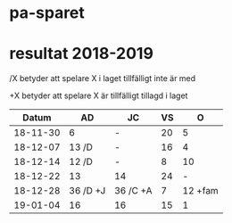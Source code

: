 # pa-sparet

# resultat 2018-2019

/X betyder att spelare X i laget tillfälligt inte är med

+X betyder att spelare X är tillfälligt tillagd i laget

Datum|AD|JC|VS|O|
-----------|-----|-----|-----|-----|
18-11-30 |6|-|20|5|
18-12-07 |13 /D|-|16|4|
18-12-14 |12 /D|-|8|10|
18-12-22 |13|14|24| - |
18-12-28 |36 /D +J| 36 /C +A | 7 | 12 +fam |
19-01-04 | 16 | 16 | 15 | 1 |
